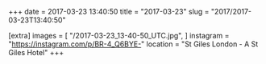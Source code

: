 +++
date = 2017-03-23 13:40:50
title = "2017-03-23"
slug = "2017/2017-03-23T13:40:50"

[extra]
images = [
    "/2017-03-23_13-40-50_UTC.jpg",
]
instagram = "https://instagram.com/p/BR-4_Q6BYE-"
location = "St Giles London - A St Giles Hotel"
+++

